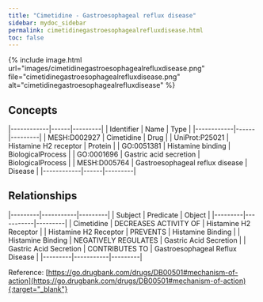 ```yaml
---
title: "Cimetidine - Gastroesophageal reflux disease"
sidebar: mydoc_sidebar
permalink: cimetidinegastroesophagealrefluxdisease.html
toc: false 
---
```


{% include image.html url="images/cimetidinegastroesophagealrefluxdisease.png" file="cimetidinegastroesophagealrefluxdisease.png" alt="cimetidinegastroesophagealrefluxdisease" %}

## Concepts

|------------|------|---------|
| Identifier | Name | Type    |
|------------|------|---------|
| MESH:D002927 | Cimetidine | Drug |
| UniProt:P25021 | Histamine H2 receptor | Protein |
| GO:0051381 | Histamine binding | BiologicalProcess |
| GO:0001696 | Gastric acid secretion | BiologicalProcess |
| MESH:D005764 | Gastroesophageal reflux disease | Disease |
|------------|------|---------|

## Relationships

|---------|-----------|---------|
| Subject | Predicate | Object  |
|---------|-----------|---------|
| Cimetidine | DECREASES ACTIVITY OF | Histamine H2 Receptor |
| Histamine H2 Receptor | PREVENTS | Histamine Binding |
| Histamine Binding | NEGATIVELY REGULATES | Gastric Acid Secretion |
| Gastric Acid Secretion | CONTRIBUTES TO | Gastroesophageal Reflux Disease |
|---------|-----------|---------|

Reference: [https://go.drugbank.com/drugs/DB00501#mechanism-of-action](https://go.drugbank.com/drugs/DB00501#mechanism-of-action){:target="_blank"}